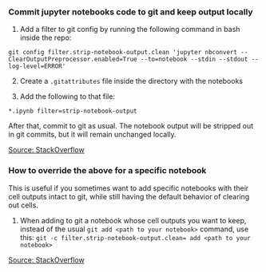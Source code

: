 ### Commit jupyter notebooks code to git and keep output locally  

1. Add a filter to git config by running the following command in bash inside the repo:  
```
git config filter.strip-notebook-output.clean 'jupyter nbconvert --ClearOutputPreprocessor.enabled=True --to=notebook --stdin --stdout --log-level=ERROR'  
```
2. Create a `.gitattributes` file inside the directory with the notebooks  

3. Add the following to that file:   
```
*.ipynb filter=strip-notebook-output  
```

After that, commit to git as usual. The notebook output will be stripped out in git commits, but it will remain unchanged locally.  

[Source: StackOverflow](https://stackoverflow.com/a/58004619/3861922)  


### How to override the above for a specific notebook  
This is useful if you sometimes want to add specific notebooks with their cell outputs intact to git, while still having the default behavior of clearing out cells.  

1. When adding to git a notebook whose cell outputs you want to keep, instead of the usual `git add <path to your notebook>`  command, use this: `git -c filter.strip-notebook-output.clean= add <path to your notebook>`  

[Source: StackOverflow](https://stackoverflow.com/a/78475631/3861922)  
